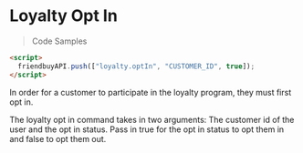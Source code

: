 # Loyalty Opt In

> Code Samples

```html
<script>
  friendbuyAPI.push(["loyalty.optIn", "CUSTOMER_ID", true]);
</script>
```

In order for a customer to participate in the loyalty program, they must first opt in.

The loyalty opt in command takes in two arguments: The customer id of the user and the opt in status. Pass in true for the opt in status to opt them in and false to opt them out.
